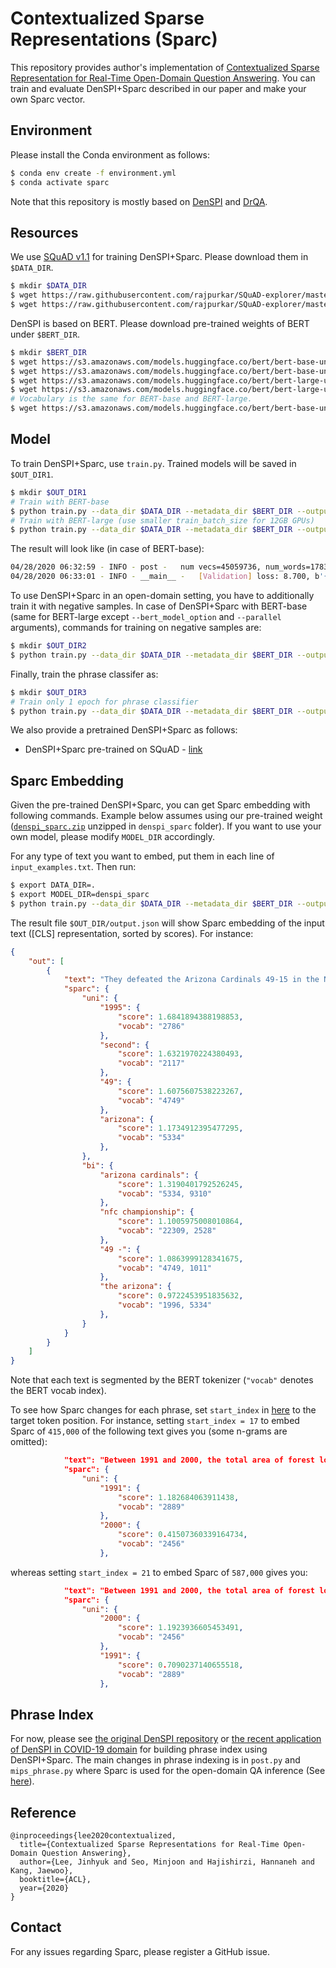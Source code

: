 # Contextualized Sparse Representations (Sparc)
This repository provides author's implementation of [Contextualized Sparse Representation for Real-Time Open-Domain Question Answering](https://arxiv.org/abs/1911.02896). You can train and evaluate DenSPI+Sparc described in our paper and make your own Sparc vector.

## Environment
Please install the Conda environment as follows:
```bash
$ conda env create -f environment.yml
$ conda activate sparc
```
Note that this repository is mostly based on [DenSPI](https://github.com/uwnlp/denspi) and [DrQA](https://github.com/facebookresearch/DrQA).

## Resources
We use [SQuAD v1.1](https://github.com/rajpurkar/SQuAD-explorer/tree/master/dataset) for training DenSPI+Sparc. Please download them in `$DATA_DIR`.
```bash
$ mkdir $DATA_DIR
$ wget https://raw.githubusercontent.com/rajpurkar/SQuAD-explorer/master/dataset/train-v1.1.json -O $DATA_DIR/train-v1.1.json
$ wget https://raw.githubusercontent.com/rajpurkar/SQuAD-explorer/master/dataset/dev-v1.1.json -O $DATA_DIR/dev-v1.1.json
```

DenSPI is based on BERT. Please download pre-trained weights of BERT under `$BERT_DIR`.
```bash
$ mkdir $BERT_DIR
$ wget https://s3.amazonaws.com/models.huggingface.co/bert/bert-base-uncased-pytorch_model.bin -O $BERT_DIR/pytorch_model_base_uncased.bin
$ wget https://s3.amazonaws.com/models.huggingface.co/bert/bert-base-uncased-config.json -O $BERT_DIR/bert_config_base_uncased.json
$ wget https://s3.amazonaws.com/models.huggingface.co/bert/bert-large-uncased-pytorch_model.bin -O $BERT_DIR/pytorch_model_large_uncased.bin
$ wget https://s3.amazonaws.com/models.huggingface.co/bert/bert-large-uncased-config.json -O $BERT_DIR/bert_config_large_uncased.json
# Vocabulary is the same for BERT-base and BERT-large.
$ wget https://s3.amazonaws.com/models.huggingface.co/bert/bert-base-uncased-vocab.txt -O $BERT_DIR/vocab.txt
```

## Model
To train DenSPI+Sparc, use `train.py`. Trained models will be saved in `$OUT_DIR1`.
```bash
$ mkdir $OUT_DIR1
# Train with BERT-base
$ python train.py --data_dir $DATA_DIR --metadata_dir $BERT_DIR --output_dir $OUT_DIR1 --bert_model_option 'base_uncased' --train_file train-v1.1.json --predict_file dev-v1.1.json --do_train --do_predict --do_eval
# Train with BERT-large (use smaller train_batch_size for 12GB GPUs)
$ python train.py --data_dir $DATA_DIR --metadata_dir $BERT_DIR --output_dir $OUT_DIR1 --bert_model_option 'large_uncased' --parallel --train_file train-v1.1.json --predict_file dev-v1.1.json --do_train --do_predict --do_eval --train_batch_size 6
```

The result will look like (in case of BERT-base):
```bash
04/28/2020 06:32:59 - INFO - post -   num vecs=45059736, num_words=1783576, nvpw=25.2637
04/28/2020 06:33:01 - INFO - __main__ -   [Validation] loss: 8.700, b'{"exact_match": 75.10879848628193, "f1": 83.42143097917004}\n'
```

To use DenSPI+Sparc in an open-domain setting, you have to additionally train it with negative samples. In case of DenSPI+Sparc with BERT-base (same for BERT-large except `--bert_model_option` and `--parallel` arguments), commands for training on negative samples are:
```bash
$ mkdir $OUT_DIR2
$ python train.py --data_dir $DATA_DIR --metadata_dir $BERT_DIR --output_dir $OUT_DIR --bert_model_option 'base_uncased' --train_file train-v1.1.json --predict_file dev-v1.1.json --do_train_neg --do_predict --do_eval --do_load --load_dir $OUT_DIR1 --load_epoch 3
```

Finally, train the phrase classifer as:
```bash
$ mkdir $OUT_DIR3
# Train only 1 epoch for phrase classifier
$ python train.py --data_dir $DATA_DIR --metadata_dir $BERT_DIR --output_dir $OUT_DIR --bert_model_option 'base_uncased' --train_file train-v1.1.json --predict_file dev-v1.1.json --num_train_epochs 1 --do_train_filter --do_predict --do_eval --do_load --load_dir $OUT_DIR2 --load_epoch 3
```

We also provide a pretrained DenSPI+Sparc as follows:
* DenSPI+Sparc pre-trained on SQuAD - [link](https://drive.google.com/file/d/1lObQ2lX8bWwJRzUuEqH6kpPdSTmS_Zxw/view?usp=sharing)


## Sparc Embedding
Given the pre-trained DenSPI+Sparc, you can get Sparc embedding with following commands. Example below assumes using our pre-trained weight ([`denspi_sparc.zip`](https://drive.google.com/file/d/1lObQ2lX8bWwJRzUuEqH6kpPdSTmS_Zxw/view?usp=sharing) unzipped in `denspi_sparc` folder). If you want to use your own model, please modify `MODEL_DIR` accordingly.

For any type of text you want to embed, put them in each line of `input_examples.txt`. Then run:
```bash
$ export DATA_DIR=.
$ export MODEL_DIR=denspi_sparc
$ python train.py --data_dir $DATA_DIR --metadata_dir $BERT_DIR --output_dir $OUT_DIR --predict_file input_examples.txt --parallel --bert_model_option 'large_uncased' --do_load --load_dir $MODEL_DIR --load_epoch 1 --do_embed --dump_file output.json
```

The result file `$OUT_DIR/output.json` will show Sparc embedding of the input text ([CLS] representation, sorted by scores). For instance:
```json
{
    "out": [
        {
            "text": "They defeated the Arizona Cardinals 49-15 in the NFC Championship Game and advanced to their second Super Bowl appearance since the franchise was founded in 1995.",
            "sparc": {
                "uni": {
                    "1995": {
                        "score": 1.6841894388198853,
                        "vocab": "2786"
                    },
                    "second": {
                        "score": 1.6321970224380493,
                        "vocab": "2117"
                    },
                    "49": {
                        "score": 1.6075607538223267,
                        "vocab": "4749"
                    },
                    "arizona": {
                        "score": 1.1734912395477295,
                        "vocab": "5334"
                    },
                },
                "bi": {
                    "arizona cardinals": {
                        "score": 1.3190401792526245,
                        "vocab": "5334, 9310"
                    },
                    "nfc championship": {
                        "score": 1.1005975008010864,
                        "vocab": "22309, 2528"
                    },
                    "49 -": {
                        "score": 1.0863999128341675,
                        "vocab": "4749, 1011"
                    },
                    "the arizona": {
                        "score": 0.9722453951835632,
                        "vocab": "1996, 5334"
                    },
                }
            }
        }
    ]
}
```
Note that each text is segmented by the BERT tokenizer (`"vocab"` denotes the BERT vocab index).

To see how Sparc changes for each phrase, set `start_index` in [here](https://github.com/jhyuklee/sparc/blob/750bf1a2b79f0e074edb77ef535c7e2861ffd8fd/post.py#L371) to the target token position. For instance, setting `start_index = 17` to embed Sparc of `415,000` of the following text gives you (some n-grams are omitted):

```json
            "text": "Between 1991 and 2000, the total area of forest lost in the Amazon rose from 415,000 to 587,000 square kilometres.",
            "sparc": {
                "uni": {
                    "1991": {
                        "score": 1.182684063911438,
                        "vocab": "2889"
                    },
                    "2000": {
                        "score": 0.41507360339164734,
                        "vocab": "2456"
                    },
```
whereas setting `start_index = 21` to embed Sparc of `587,000` gives you:
```json
            "text": "Between 1991 and 2000, the total area of forest lost in the Amazon rose from 415,000 to 587,000 square kilometres.",
            "sparc": {
                "uni": {
                    "2000": {
                        "score": 1.1923936605453491,
                        "vocab": "2456"
                    },
                    "1991": {
                        "score": 0.7090237140655518,
                        "vocab": "2889"
                    },
```

## Phrase Index
For now, please see [the original DenSPI repository](https://github.com/uwnlp/denspi) or [the recent application of DenSPI in COVID-19 domain](https://github.com/dmis-lab/covidAsk) for building phrase index using DenSPI+Sparc.
The main changes in phrase indexing is in `post.py` and `mips_phrase.py` where Sparc is used for the open-domain QA inference (See [here](https://github.com/jhyuklee/sparc/blob/885729372706e227fa9c566ca51bd88de984710a/mips_phrase.py#L390-L410)).

## Reference
```
@inproceedings{lee2020contextualized,
  title={Contextualized Sparse Representations for Real-Time Open-Domain Question Answering},
  author={Lee, Jinhyuk and Seo, Minjoon and Hajishirzi, Hannaneh and Kang, Jaewoo},
  booktitle={ACL},
  year={2020}
}
```

## Contact
For any issues regarding Sparc, please register a GitHub issue.
